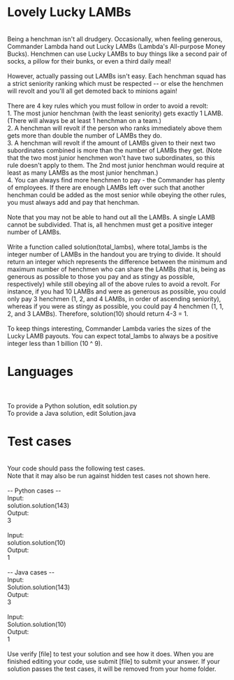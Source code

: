 Lovely Lucky LAMBs
==================

<br>Being a henchman isn't all drudgery. Occasionally, when feeling generous, Commander Lambda hand out Lucky LAMBs (Lambda's All-purpose Money Bucks). Henchmen can use Lucky LAMBs to buy things like a second pair of socks, a pillow for their bunks, or even a third daily meal!
<br>
<br>However, actually passing out LAMBs isn't easy. Each henchman squad has a strict seniority ranking which must be respected -- or else the henchmen will revolt and you'll all get demoted back to minions again! 
<br>
<br>There are 4 key rules which you must follow in order to avoid a revolt:
<br>    1. The most junior henchman (with the least seniority) gets exactly 1 LAMB.  (There will always be at least 1 henchman on a team.)
<br>    2. A henchman will revolt if the person who ranks immediately above them gets more than double the number of LAMBs they do.
<br>    3. A henchman will revolt if the amount of LAMBs given to their next two subordinates combined is more than the number of LAMBs they get.  (Note that the two most junior henchmen won't have two subordinates, so this rule doesn't apply to them.  The 2nd most junior henchman would require at least as many LAMBs as the most junior henchman.)
<br>    4. You can always find more henchmen to pay - the Commander has plenty of employees.  If there are enough LAMBs left over such that another henchman could be added as the most senior while obeying the other rules, you must always add and pay that henchman.
<br>
<br>Note that you may not be able to hand out all the LAMBs. A single LAMB cannot be subdivided. That is, all henchmen must get a positive integer number of LAMBs.
<br>
<br>Write a function called solution(total_lambs), where total_lambs is the integer number of LAMBs in the handout you are trying to divide. It should return an integer which represents the difference between the minimum and maximum number of henchmen who can share the LAMBs (that is, being as generous as possible to those you pay and as stingy as possible, respectively) while still obeying all of the above rules to avoid a revolt.  For instance, if you had 10 LAMBs and were as generous as possible, you could only pay 3 henchmen (1, 2, and 4 LAMBs, in order of ascending seniority), whereas if you were as stingy as possible, you could pay 4 henchmen (1, 1, 2, and 3 LAMBs). Therefore, solution(10) should return 4-3 = 1.
<br>
<br>To keep things interesting, Commander Lambda varies the sizes of the Lucky LAMB payouts. You can expect total_lambs to always be a positive integer less than 1 billion (10 ^ 9).
<br>

Languages
=========

<br>
<br>To provide a Python solution, edit solution.py
<br>To provide a Java solution, edit Solution.java


Test cases
==========

<br>Your code should pass the following test cases.
<br>Note that it may also be run against hidden test cases not shown here.
<br>
<br>-- Python cases --
<br>Input:
<br>solution.solution(143)
<br>Output:
<br>    3
<br>
<br>Input:
<br>solution.solution(10)
<br>Output:
<br>    1
<br>
<br>-- Java cases --
<br>Input:
<br>Solution.solution(143)
<br>Output:
<br>    3
<br>
<br>Input:
<br>Solution.solution(10)
<br>Output:
<br>    1
<br>
<br>Use verify [file] to test your solution and see how it does. When you are finished editing your code, use submit [file] to submit your answer. If your solution passes the test cases, it will be removed from your home folder.
<br>